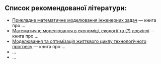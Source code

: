 ## Список рекомендованої літератури:

- [Прикладне математичне моделювання інженерних задач](books/Applied%20Mathematical%20Modelling%20of%20Engineering%20Problems.pdf) &mdash; книга про ...
- [Математичне моделювання в економіці, екології та (?) довкіллі](books/Mathematical%20Modeling%20in%20Economics,%20Ecology%20and%20the%20Environment.pdf) &mdash; книга про ...
- [Моделювання та оптимізація життєвого циклу технологічного прогресу](books/Modeling%20and%20Optimization%20of%20the%20Lifetime%20of%20Technologies.pdf) &mdash; книга про ...
- ...
- ...